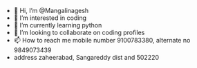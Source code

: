 - 👋 Hi, I’m @Mangalinagesh
- 👀 I’m interested in coding 
- 🌱 I’m currently learning python 
- 💞️ I’m looking to collaborate on coding profiles
- 📫 How to reach me mobile number 9100783380, alternate no 9849073439
- address zaheerabad, Sangareddy dist and 502220

<!---
Mangalinagesh/Mangalinagesh is a ✨ special ✨ repository because its `README.md` (this file) appears on your GitHub profile.
You can click the Preview link to take a look at your changes.
--->
